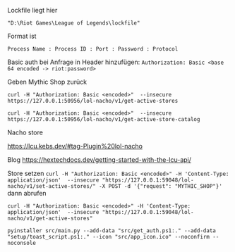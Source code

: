 Lockfile liegt hier

`"D:\Riot Games\League of Legends\lockfile"`

Format ist

`Process Name : Process ID : Port : Password : Protocol`

Basic auth bei Anfrage in Header hinzufügen:
`Authorization: Basic <base 64 encoded -> riot:password>`

Geben Mythic Shop zurück

`curl -H "Authorization: Basic <encoded>"  --insecure https://127.0.0.1:50956/lol-nacho/v1/get-active-stores`

`curl -H "Authorization: Basic <encoded>"  --insecure https://127.0.0.1:50956/lol-nacho/v1/get-active-store-catalog`

Nacho store

https://lcu.kebs.dev/#tag-Plugin%20lol-nacho

Blog
https://hextechdocs.dev/getting-started-with-the-lcu-api/





Store setzen
`curl -H "Authorization: Basic <encoded>" -H 'Content-Type: application/json'  --insecure "https://127.0.0.1:59048/lol-nacho/v1/set-active-stores/" -X POST -d '{"request": "MYTHIC_SHOP"}'`
dann abrufen

`curl -H "Authorization: Basic <encoded>" -H 'Content-Type: application/json'  --insecure "https://127.0.0.1:59048/lol-nacho/v1/get-active-stores"`

`pyinstaller src/main.py --add-data "src/get_auth.ps1:." --add-data "setup/toast_script.ps1:." --icon "src/app_icon.ico" --noconfirm --noconsole`